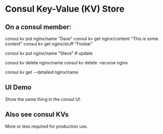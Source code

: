 # Consul Key-Value (KV) Store


## On a consul member:
consul kv put nginx/name "Dave"
consul kv get nginx/content "This is some content"
consul kv get nginx/stuff "Foobar"

consul kv put nginx/name "Steve" # update

consul kv delete nginx/name
consul kv delete -recurse nginx

consul kv get --detailed nginx/name


## UI Demo

Show the same thing in the consul UI.


## Also see consul KVs
More or less required for production use.

